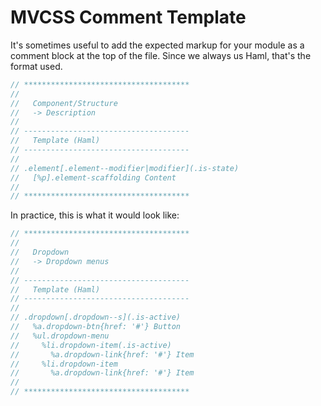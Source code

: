 MVCSS Comment Template
======================

It's sometimes useful to add the expected markup for your module as a comment block at the top of the file. Since we always us Haml, that's the format used.

```sass
// *************************************
//
//   Component/Structure
//   -> Description
//
// -------------------------------------
//   Template (Haml)
// -------------------------------------
//
// .element[.element--modifier|modifier](.is-state)
//   [%p].element-scaffolding Content
//
// *************************************
```

In practice, this is what it would look like:

```sass
// *************************************
//
//   Dropdown
//   -> Dropdown menus
//
// -------------------------------------
//   Template (Haml)
// -------------------------------------
//
// .dropdown[.dropdown--s](.is-active)
//   %a.dropdown-btn{href: '#'} Button
//   %ul.dropdown-menu
//     %li.dropdown-item(.is-active)
//       %a.dropdown-link{href: '#'} Item
//     %li.dropdown-item
//       %a.dropdown-link{href: '#'} Item
//
// *************************************
```
